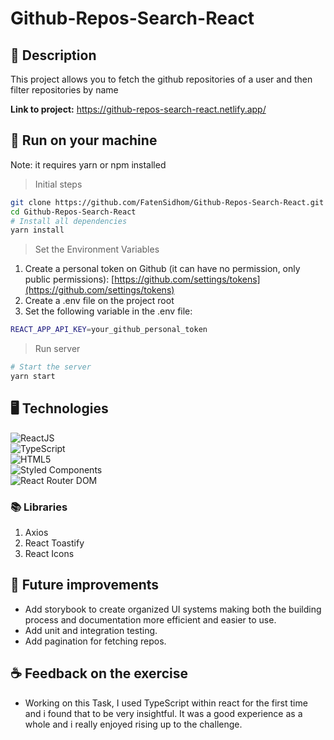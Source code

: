 # Github-Repos-Search-React

## 📝 Description
This project allows you to fetch the github repositories of a user and then filter repositories by name

**Link to project:**  https://github-repos-search-react.netlify.app/
## 🚀 Run on your machine

Note: it requires yarn or npm installed 

> Initial steps
```bash
git clone https://github.com/FatenSidhom/Github-Repos-Search-React.git
cd Github-Repos-Search-React
# Install all dependencies
yarn install
```
> Set the Environment Variables
1. Create a personal token on Github (it can have no permission, only public permissions): [https://github.com/settings/tokens](https://github.com/settings/tokens)
2. Create a .env file on the project root
3. Set the following variable in the .env file:
```sh
REACT_APP_API_KEY=your_github_personal_token
```
> Run server
```bash
# Start the server
yarn start
```
## 🖥️ Technologies

<img src="https://img.shields.io/badge/React-20232A?style=for-the-badge&logo=react&logoColor=61DAFB" alt="ReactJS"><br>
<img src="https://img.shields.io/badge/TypeScript-007ACC?style=for-the-badge&logo=typescript&logoColor=white" alt="TypeScript"><br>
<img src="https://img.shields.io/badge/HTML5-E34F26?style=for-the-badge&logo=html5&logoColor=white" alt="HTML5"><br>
<img src="https://img.shields.io/badge/styled--components-DB7093?style=for-the-badge&logo=styled-components&logoColor=white" alt="Styled Components"><br>
<img src="https://img.shields.io/badge/React_Router-CA4245?style=for-the-badge&logo=react-router&logoColor=white" alt="React Router DOM"><br>

### 📚 Libraries
1. Axios
2. React Toastify
3. React Icons

## 🤔 Future improvements
- Add storybook to create organized UI systems making both the building process and documentation more efficient and easier to use.
- Add unit and integration testing.
- Add pagination for fetching repos.

## ☕ Feedback on the exercise
- Working on this Task, I used TypeScript within react for the first time and i found that to be very insightful.
 It was a good experience as a whole and i really enjoyed rising up to the challenge.
